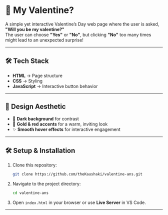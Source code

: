 # 💖 My Valentine?

A simple yet interactive Valentine’s Day web page where the user is asked, **"Will you be my valentine?"**  
The user can choose **"Yes"** or **"No"**, but clicking **"No"** too many times might lead to an unexpected surprise!

---

## 🛠️ Tech Stack

- **HTML** → Page structure  
- **CSS** → Styling
- **JavaScript** → Interactive button behavior  

---

## 🎨 Design Aesthetic

- 🖤 **Dark background** for contrast  
- 🌟 **Gold & red accents** for a warm, inviting look  
- ✨ **Smooth hover effects** for interactive engagement  

---

## 🛠️ Setup & Installation
1. Clone this repository:
   ```sh
   git clone https://github.com/theKaushaki/valentine-ans.git
   ```
2. Navigate to the project directory:
   ```sh
   cd valentine-ans
   ```
3. Open `index.html` in your browser or use **Live Server** in VS Code.

---